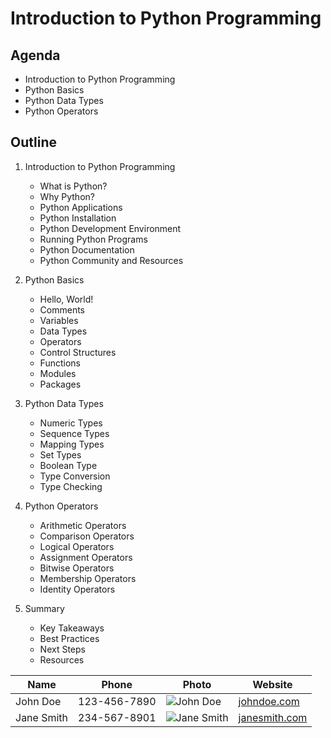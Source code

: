 <!-- 
This document contains an agenda and outline for a training sesssion titled "Introduction to Python Programming".
The training session is designed to be delivered virtually using Zoom.
-->

# Introduction to Python Programming

## Agenda

- Introduction to Python Programming
- Python Basics
- Python Data Types
- Python Operators

## Outline

1. Introduction to Python Programming
    - What is Python?
    - Why Python?
    - Python Applications
    - Python Installation
    - Python Development Environment
    - Running Python Programs
    - Python Documentation
    - Python Community and Resources

2. Python Basics
    - Hello, World!
    - Comments
    - Variables
    - Data Types
    - Operators
    - Control Structures
    - Functions
    - Modules
    - Packages

3. Python Data Types
    - Numeric Types
    - Sequence Types
    - Mapping Types
    - Set Types
    - Boolean Type
    - Type Conversion
    - Type Checking

4. Python Operators
    - Arithmetic Operators
    - Comparison Operators
    - Logical Operators
    - Assignment Operators
    - Bitwise Operators
    - Membership Operators
    - Identity Operators

5. Summary
    - Key Takeaways
    - Best Practices
    - Next Steps
    - Resources

<!--
Generate a table of instructors with the following columns:
- Name
- Phone
- Photo
- Website
-->

| Name | Phone | Photo | Website |
| ---- | ----- | ----- | ------- |
| John Doe | 123-456-7890 | ![John Doe](john_doe.jpg) | [johndoe.com](https://www.johndoe.com) |
| Jane Smith | 234-567-8901 | ![Jane Smith](jane_smith.jpg) | [janesmith.com](https://www.janesmith.com) |





